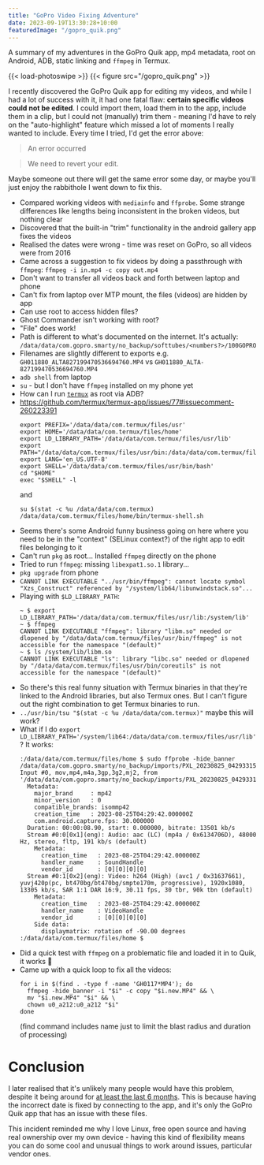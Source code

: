 ```yaml
---
title: "GoPro Video Fixing Adventure"
date: 2023-09-19T13:30:28+10:00
featuredImage: "/gopro_quik.png"
---
```


A summary of my adventures in the GoPro Quik app, mp4 metadata, root on Android, ADB, static linking and `ffmpeg` in Termux.

<!--more-->

{{< load-photoswipe >}}
{{< figure src="/gopro_quik.png" >}}

I recently discovered the GoPro Quik app for editing my videos, and while I had a lot of success with it, it had one fatal flaw: **certain specific videos could not be edited**. I could import them, load them in to the app, include them in a clip, but I could not (manually) trim them - meaning I'd have to rely on the "auto-highlight" feature which missed a lot of moments I really wanted to include. Every time I tried, I'd get the error above:

> An error occurred

> We need to revert your edit.

Maybe someone out there will get the same error some day, or maybe you'll just enjoy the rabbithole I went down to fix this.

  * Compared working videos with `mediainfo` and `ffprobe`. Some strange differences like lengths being inconsistent in the broken videos, but nothing clear
  * Discovered that the built-in "trim" functionality in the android gallery app fixes the videos
  * Realised the dates were wrong - time was reset on GoPro, so all videos were from 2016
  * Came across a suggestion to fix videos by doing a passthrough with `ffmpeg`: `ffmpeg -i in.mp4 -c copy out.mp4`
  * Don't want to transfer all videos back and forth between laptop and phone
  * Can't fix from laptop over MTP mount, the files (videos) are hidden by app
  * Can use root to access hidden files?
  * Ghost Commander isn't working with root?
  * "File" does work!
  * Path is different to what's documented on the internet. It's actually: `/data/data/com.gopro.smarty/no_backup/softtubes/<numbers?>/100GOPRO`
  * Filenames are slightly different to exports e.g. `GH011880_ALTA827199470536694760.MP4` vs `GH011880_ALTA-827199470536694760.MP4`
  * `adb shell` from laptop
  * `su` - but I don't have `ffmpeg` installed on my phone yet
  * How can I run [`termux`](https://github.com/termux/termux-app/) as root via ADB?
  * https://github.com/termux/termux-app/issues/77#issuecomment-260223391
    ```
    export PREFIX='/data/data/com.termux/files/usr'
    export HOME='/data/data/com.termux/files/home'
    export LD_LIBRARY_PATH='/data/data/com.termux/files/usr/lib'
    export PATH="/data/data/com.termux/files/usr/bin:/data/data/com.termux/files/usr/bin/applets:$PATH"
    export LANG='en_US.UTF-8'
    export SHELL='/data/data/com.termux/files/usr/bin/bash'
    cd "$HOME"
    exec "$SHELL" -l
    ```
    and
    ```
    su $(stat -c %u /data/data/com.termux) /data/data/com.termux/files/home/bin/termux-shell.sh
    ```
  * Seems there's some Android funny business going on here where you need to be in the "context" (SELinux context?) of the right app to edit files belonging to it
  * Can't run `pkg` as root... Installed `ffmpeg` directly on the phone
  * Tried to run `ffmpeg`: missing `libexpat1.so.1` library...
  * `pkg upgrade` from phone
  * `CANNOT LINK EXECUTABLE "../usr/bin/ffmpeg": cannot locate symbol "Xzs_Construct" referenced by "/system/lib64/libunwindstack.so"...`
  * Playing with `$LD_LIBRARY_PATH`:
    ```
    ~ $ export LD_LIBRARY_PATH='/data/data/com.termux/files/usr/lib:/system/lib'                                                                                                                           
    ~ $ ffmpeg                                                                                                                                                                                             
    CANNOT LINK EXECUTABLE "ffmpeg": library "libm.so" needed or dlopened by "/data/data/com.termux/files/usr/bin/ffmpeg" is not accessible for the namespace "(default)"                                  
    ~ $ ls /system/lib/libm.so                                                                                                                                                                             
    CANNOT LINK EXECUTABLE "ls": library "libc.so" needed or dlopened by "/data/data/com.termux/files/usr/bin/coreutils" is not accessible for the namespace "(default)"
    ```
  * So there's this real funny situation with Termux binaries in that they're linked to the Android libraries, but also Termux ones. But I can't figure out the right combination to get Termux binaries to run.
  * `../usr/bin/tsu "$(stat -c %u /data/data/com.termux)"` maybe this will work?
  * What if I do `export LD_LIBRARY_PATH='/system/lib64:/data/data/com.termux/files/usr/lib'`? It works:
    ```
    :/data/data/com.termux/files/home $ sudo ffprobe -hide_banner /data/data/com.gopro.smarty/no_backup/imports/PXL_20230825_042933152_1693971297528.MP4
    Input #0, mov,mp4,m4a,3gp,3g2,mj2, from '/data/data/com.gopro.smarty/no_backup/imports/PXL_20230825_042933152_1693971297528.MP4':
      Metadata:
        major_brand     : mp42
        minor_version   : 0
        compatible_brands: isommp42
        creation_time   : 2023-08-25T04:29:42.000000Z
        com.android.capture.fps: 30.000000
      Duration: 00:00:08.90, start: 0.000000, bitrate: 13501 kb/s
      Stream #0:0[0x1](eng): Audio: aac (LC) (mp4a / 0x6134706D), 48000 Hz, stereo, fltp, 191 kb/s (default)
        Metadata:
          creation_time   : 2023-08-25T04:29:42.000000Z
          handler_name    : SoundHandle
          vendor_id       : [0][0][0][0]
      Stream #0:1[0x2](eng): Video: h264 (High) (avc1 / 0x31637661), yuvj420p(pc, bt470bg/bt470bg/smpte170m, progressive), 1920x1080, 13305 kb/s, SAR 1:1 DAR 16:9, 30.11 fps, 30 tbr, 90k tbn (default)
        Metadata:
          creation_time   : 2023-08-25T04:29:42.000000Z
          handler_name    : VideoHandle
          vendor_id       : [0][0][0][0]
        Side data:
          displaymatrix: rotation of -90.00 degrees
    :/data/data/com.termux/files/home $ 
    ```
  * Did a quick test with `ffmpeg` on a problematic file and loaded it in to Quik, it works 🥹
  * Came up with a quick loop to fix all the videos:
    ```
    for i in $(find . -type f -name 'GH0117*MP4'); do
      ffmpeg -hide_banner -i "$i" -c copy "$i.new.MP4" && \
      mv "$i.new.MP4" "$i" && \
      chown u0_a212:u0_a212 "$i"
    done
    ```
    (find command includes name just to limit the blast radius and duration of processing)

# Conclusion

I later realised that it's unlikely many people would have this problem, despite it being around for [at least the last 6 months](https://community.gopro.com/s/question/0D53b000091fH9dCAE/i-upgraded-quik-app-today?language=en_US). This is because having the incorrect date is fixed by connecting to the app, and it's only the GoPro Quik app that has an issue with these files.

This incident reminded me why I love Linux, free open source and having real ownership over my own device - having this kind of flexibility means you can do some cool and unusual things to work around issues, particular vendor ones.
